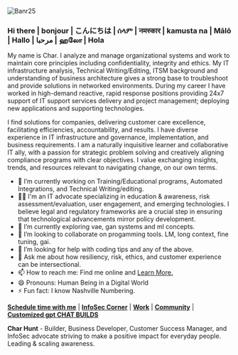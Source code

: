 ![Banr25](https://github.com/user-attachments/assets/e2973e30-48b4-45d1-b9b7-60c4b25511df)


### Hi there | bonjour | こんにちは | ሰላም | नमस्कार | kamusta na | Mālō | Hallo | مرحبا | ஹலோ | Hola
My name is Char. I analyze and manage organizational systems and work to maintain core principles including confidentiality, integrity and ethics.  My IT infrastructure analysis, Technical Writing/Editing, ITSM background and understanding of business architecture gives a strong base to troubleshoot and provide solutions in networked environments. During my career I have worked in high-demand reactive, rapid response positions providing 24x7 support of IT support services delivery and project management; deploying new applications and supporting technologies.

I find solutions for companies, delivering customer care excellence, facilitating efficiencies, accountability, and results. I have diverse experience in IT infrastructure and governance, implementation, and business requirements. I am a naturally inquisitive learner and collaborative IT ally, with a passion for strategic problem solving and creatively aligning compliance programs with clear objectives. I value exchanging insights, trends, and resources relevant to navigating change, on our own terms.

- 🔭 I’m currently working on Training/Educational programs, Automated Integrations, and Technical Writing/editing.
- 👨‍💻 I'm an IT advocate specializing in education & awareness, risk assessment/evaluation, user engagement, and emerging technologies. I believe legal and regulatory frameworks are a crucial step in ensuring that technological advancements mirror policy development.
- 🌱 I’m currently exploring vae, gan systems and ml concepts.
- 👯 I’m looking to collaborate on progamming tools. LM, long context, fine tuning, gai.
- 🤔 I’m looking for help with coding tips and any of the above.
- 💬 Ask me about how resiliency, risk, ethics, and customer experience can be intersectional.
- 📫 How to reach me: Find me online and [Learn More.](https://linkedin.com/in/charhunte)
- 😄 Pronouns: Human Being in a Digital World 
- ⚡ Fun fact: I know Nashville Numbering.



[**Schedule time with me**](https://calendly.com/char-hunt/got-a-question) | [**InfoSec Corner**](https://github.com/Char-Hunt/Learning-Info-Sec#projects) | [**Work**](https://solo.to/treadm1ll) | [**Community**](https://github.com/Char-Hunt/Forums) | [**Customized gpt CHAT BUILDS**](https://github.com/users/Char-Hunt/projects/1)

**Char Hunt** - Builder, Business Developer, Customer Success Manager, and InfoSec advocate striving to make a positive impact for everyday people. Leading & scaling awareness.
